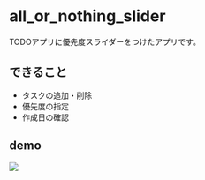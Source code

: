 # all_or_nothing_slider

TODOアプリに優先度スライダーをつけたアプリです。

## できること

- タスクの追加・削除
- 優先度の指定
- 作成日の確認

## demo

<img src="~/imagesForReadme/demo.gif">
